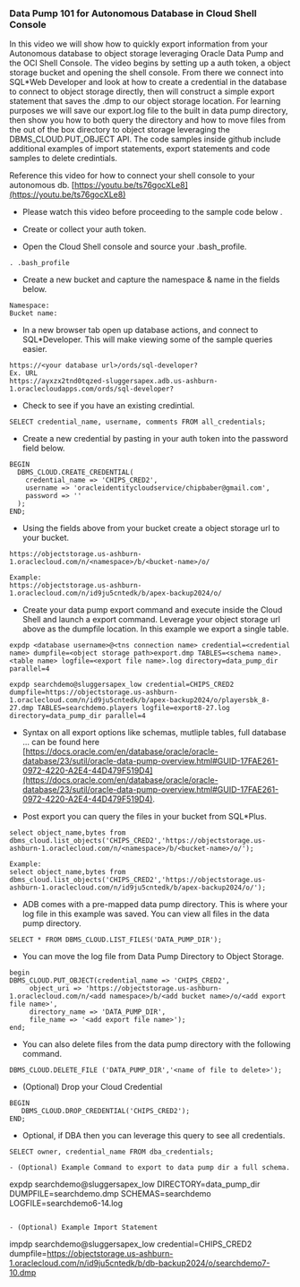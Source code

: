 ### Data Pump 101 for Autonomous Database in Cloud Shell Console
In this video we will show how to quickly export information from your Autonomous database to object storage leveraging Oracle Data Pump and the OCI Shell Console. The video begins by setting up a auth token, a object storage bucket and opening the shell console. From there we connect into SQL*Web Developer and look at how to create a credential in the database to connect to object storage directly, then will construct a simple export statement that saves the .dmp to our object storage location. For learning purposes we will save our export.log file to the built in data pump directory, then show you how to both query the directory and how to move files from the out of the box directory to object storage leveraging the DBMS_CLOUD.PUT_OBJECT API. The code samples inside github include additional examples of import statements, export statements and code samples to delete credintials. 

Reference this video for how to connect your shell console to your autonomous db. [https://youtu.be/ts76gocXLe8](https://youtu.be/ts76gocXLe8)

- Please watch this video before proceeding to the sample code below []().

- Create or collect your auth token. 

- Open the Cloud Shell console and source your .bash_profile.
```
. .bash_profile
```

- Create a new bucket and capture the namespace & name in the fields below. 
```
Namespace: 
Bucket name: 
```

- In a new browser tab open up database actions, and connect to SQL*Developer. This will make viewing some of the sample queries easier. 
```
https://<your database url>/ords/sql-developer?
Ex. URL
https://ayxzx2tnd0tqzed-sluggersapex.adb.us-ashburn-1.oraclecloudapps.com/ords/sql-developer?
```

- Check to see if you have an existing credintial. 
```
SELECT credential_name, username, comments FROM all_credentials;
```

- Create a new credential by pasting in your auth token into the password field below.
```
BEGIN
  DBMS_CLOUD.CREATE_CREDENTIAL(
    credential_name => 'CHIPS_CRED2',
    username => 'oracleidentitycloudservice/chipbaber@gmail.com',
    password => ''
  );
END;
```

- Using the fields above from your bucket create a object storage url to your bucket. 
```
https://objectstorage.us-ashburn-1.oraclecloud.com/n/<namespace>/b/<bucket-name>/o/

Example: 
https://objectstorage.us-ashburn-1.oraclecloud.com/n/id9ju5cntedk/b/apex-backup2024/o/
```

- Create your data pump export command and execute inside the Cloud Shell and launch a export command. Leverage your object storage url above as the dumpfile location. In this example we export a single table.  
```
expdp <database username>@<tns connection name> credential=<credential name> dumpfile=<object storage path>export.dmp TABLES=<schema name>.<table name> logfile=<export file name>.log directory=data_pump_dir  parallel=4

expdp searchdemo@sluggersapex_low credential=CHIPS_CRED2 dumpfile=https://objectstorage.us-ashburn-1.oraclecloud.com/n/id9ju5cntedk/b/apex-backup2024/o/playersbk_8-27.dmp TABLES=searchdemo.players logfile=export8-27.log directory=data_pump_dir parallel=4
```

- Syntax on all export options like schemas, mutliple tables, full database ... can be found here [https://docs.oracle.com/en/database/oracle/oracle-database/23/sutil/oracle-data-pump-overview.html#GUID-17FAE261-0972-4220-A2E4-44D479F519D4](https://docs.oracle.com/en/database/oracle/oracle-database/23/sutil/oracle-data-pump-overview.html#GUID-17FAE261-0972-4220-A2E4-44D479F519D4). 


- Post export you can query the files in your bucket from SQL*Plus. 
```
select object_name,bytes from dbms_cloud.list_objects('CHIPS_CRED2','https://objectstorage.us-ashburn-1.oraclecloud.com/n/<namespace>/b/<bucket-name>/o/');

Example: 
select object_name,bytes from dbms_cloud.list_objects('CHIPS_CRED2','https://objectstorage.us-ashburn-1.oraclecloud.com/n/id9ju5cntedk/b/apex-backup2024/o/');
```

- ADB comes with a pre-mapped data pump directory. This is where your log file in this example was saved. You can view all files in the data pump directory.  
```
SELECT * FROM DBMS_CLOUD.LIST_FILES('DATA_PUMP_DIR');
```

- You can move the log file from Data Pump Directory to Object Storage.
```
begin
DBMS_CLOUD.PUT_OBJECT(credential_name => 'CHIPS_CRED2',
     object_uri => 'https://objectstorage.us-ashburn-1.oraclecloud.com/n/<add namespace>/b/<add bucket name>/o/<add export file name>',
     directory_name => 'DATA_PUMP_DIR',
     file_name => '<add export file name>');
end;
```

- You can also delete files from the data pump directory with the following command. 
```
DBMS_CLOUD.DELETE_FILE ('DATA_PUMP_DIR','<name of file to delete>');
```

- (Optional) Drop your Cloud Credential 
```
BEGIN
   DBMS_CLOUD.DROP_CREDENTIAL('CHIPS_CRED2');
END;
```

- Optional, if DBA then you can leverage this query to see all credentials. 
```
SELECT owner, credential_name FROM dba_credentials;
```

```
- (Optional) Example Command to export to data pump dir a full schema. 
```
expdp searchdemo@sluggersapex_low DIRECTORY=data_pump_dir DUMPFILE=searchdemo.dmp SCHEMAS=searchdemo LOGFILE=searchdemo6-14.log
```

- (Optional) Example Import Statement
```
impdp searchdemo@sluggersapex_low credential=CHIPS_CRED2 dumpfile=https://objectstorage.us-ashburn-1.oraclecloud.com/n/id9ju5cntedk/b/db-backup2024/o/searchdemo7-10.dmp
```

